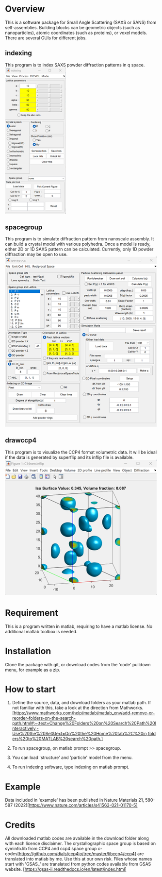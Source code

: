 # Overview
This is a software package for Small Angle Scattering (SAXS or SANS) from self-assemblies. Building blocks can be geometric objects (such as nanoparticles), atomic coordinates (such as proteins), or voxel models. There are several GUIs for different jobs. 
## indexing
This program is to index SAXS powder diffraction patterns in q space. 
<img src="images\indexing.png" width="200">
## spacegroup
This program is to simulate diffraction pattern from nanoscale assembly. It can build a crystal model with various polyhedra. Once a model is ready, either 2D or 1D SAXS pattern can be calculated. Currently, only 1D powder diffraction may be open to use.
<img src="images\spacegroup.png" width="500">
## drawccp4
This program is to visualize the CCP4 format volumetric data. It will be ideal if the data is generated by superflip and its inflip file is available.
<img src="images\drawccp4.png" width="500">
# Requirement
This is a program written in matlab, requiring to have a matlab license.
No additional matlab toolbox is needed.

# Installation
Clone the package with git, or download codes from the 'code' pulldown menu, for example as a zip. 

# How to start
1. Define the source, data, and download folders as your matlab path. If not familiar with this, take a look at the direction from Mathworks. [https://www.mathworks.com/help/matlab/matlab_env/add-remove-or-reorder-folders-on-the-search-path.html#:~:text=Change%20Folders%20on%20Search%20Path%20Interactively,-Use%20the%20Set&text=On%20the%20Home%20tab%2C%20in,folders%20to%20MATLAB%20search%20path.]

2. To run spacegroup, on matlab prompt >> spacegroup. 
3. You can load 'structure' and 'particle' model from the menu.
4. To run indexing software, type indexing on matlab prompt.

# Example
Data included in 'example' has been published in Nature Materials 21, 580-587 (2022)[https://www.nature.com/articles/s41563-021-01170-5]

# Credits
All downloaded matlab codes are available in the download folder along with each licence disclaimer. 
The crystallographic space group is based on syminfo.lib from CCP4 and ccp4 space group c-codes[https://github.com/dials/ccp4io/tree/master/libccp4/ccp4] are translated into matlab by me. Use this at our own risk. Files whose names start with 'GSAS_' are translated from python codes available from GSAS website. [https://gsas-ii.readthedocs.io/en/latest/index.html]
